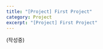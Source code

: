 ```yaml
---
title: "[Project] First Project"
category: Project
excerpt: "[Project] First Project"
---
```


(작성중)
